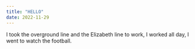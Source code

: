 ```yaml
---
title: "HELLO"
date: 2022-11-29
---
```


I took the overground line and the Elizabeth line to work, I worked all day, I went to watch the football. 
